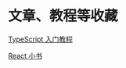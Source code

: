 # 文章、教程等收藏

[TypeScript 入门教程](https://ts.xcatliu.com/basics/primitive-data-types.html)

[React 小书](http://huziketang.mangojuice.top/books/react/lesson1)





